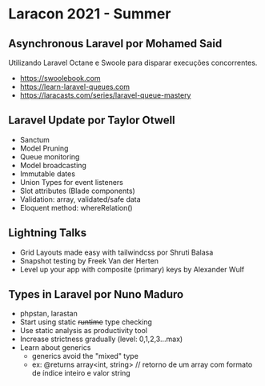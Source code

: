# Laracon 2021 - Summer

## Asynchronous Laravel por Mohamed Said
Utilizando Laravel Octane e Swoole para disparar execuções concorrentes. 
- https://swoolebook.com
- https://learn-laravel-queues.com
- https://laracasts.com/series/laravel-queue-mastery

## Laravel Update por Taylor Otwell
- Sanctum 
- Model Pruning
- Queue monitoring
- Model broadcasting
- Immutable dates
- Union Types for event listeners
- Slot attributes (Blade components)
- Validation: array, validated/safe data
- Eloquent method: whereRelation()

## Lightning Talks
- Grid Layouts made easy with tailwindcss por Shruti Balasa
- Snapshot testing by Freek Van der Herten
- Level up your app with composite (primary) keys by Alexander Wulf

## Types in Laravel por Nuno Maduro
- phpstan, larastan
- Start using static ~~runtime~~ type checking
- Use static analysis as productivity tool
- Increase strictness gradually (level: 0,1,2,3...max)
- Learn about generics 
    - generics avoid the "mixed" type
    - ex: @returns array<int, string> // retorno de um array com formato de índice inteiro e valor string
